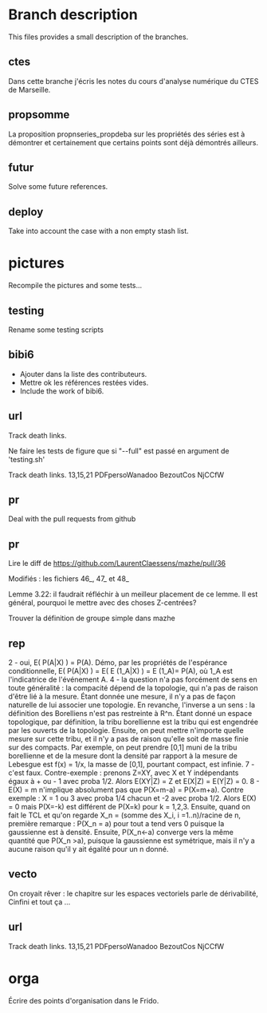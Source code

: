 # Branch description

This files provides a small description of the branches.

## ctes

Dans cette branche j'écris les notes du cours d'analyse numérique du CTES de Marseille.

## propsomme

La proposition propnseries_propdeba sur les propriétés des séries est à démontrer et certainement que certains points sont déjà démontrés ailleurs.

## futur

Solve some future references.

## deploy

Take into account the case with a non empty stash list.

# pictures

Recompile the pictures and some tests...

## testing

Rename some testing scripts

## bibi6

- Ajouter dans la liste des contributeurs.
- Mettre ok les références restées vides.
- Include the work of bibi6.


## url

Track death links.

Ne faire les tests de figure que si "--full" est passé en argument de 'testing.sh'

Track death links. 13,15,21
PDFpersoWanadoo
BezoutCos
NjCCfW



## pr

Deal with the pull requests from github


## pr

Lire le diff de  https://github.com/LaurentClaessens/mazhe/pull/36

Modifiés : les fichiers 46_, 47_ et 48_

Lemme 3.22: il faudrait réfléchir à un meilleur placement de ce lemme. Il est général, pourquoi le mettre avec des choses Z-centrées?

Trouver la définition de groupe simple dans mazhe

## rep

2 - oui, E( P(A|X) ) = P(A). Démo, par les propriétés de l'espérance conditionnelle, E( P(A|X) ) = E( E (1_A|X) ) = E (1_A)= P(A), où 1_A est l'indicatrice de l'événement A.
4 - la question n'a pas forcément de sens en toute généralité : la compacité dépend de la topologie, qui n'a pas de raison d'être lié à la mesure. Étant donnée une mesure, il n'y a pas de façon naturelle de lui associer une topologie. En revanche, l'inverse a un sens : la définition des Borelliens n'est pas restreinte à R^n. Étant donné un espace topologique, par définition, la tribu borellienne est la tribu qui est engendrée par les ouverts de la topologie. Ensuite, on peut mettre n'importe quelle mesure sur cette tribu, et il n'y a pas de raison qu'elle soit de masse finie sur des compacts. Par exemple, on peut prendre [0,1] muni de la tribu borellienne et de la mesure dont la densité par rapport à la mesure de Lebesgue est f(x) = 1/x, la masse de [0,1], pourtant compact, est infinie.
7 - c'est faux. Contre-exemple : prenons Z=XY, avec X et Y indépendants égaux à + ou - 1 avec proba 1/2. Alors E(XY|Z) = Z et E(X|Z) = E(Y|Z) = 0.
8 - E(X) = m n'implique absolument pas que P(X=m-a) = P(X=m+a). Contre exemple : X = 1 ou 3 avec proba 1/4 chacun et -2 avec proba 1/2. Alors E(X) = 0 mais P(X=-k) est différent de P(X=k) pour k = 1,2,3. Ensuite, quand on fait le TCL et qu'on regarde X_n = (somme des X_i, i =1..n)/racine de n, première remarque : P(X_n = a) pour tout a tend vers 0 puisque la gaussienne est à densité. Ensuite, P(X_n<-a) converge vers la même quantité que P(X_n >a), puisque la gaussienne est symétrique, mais il n'y a aucune raison qu'il y ait égalité pour un n donné.

## vecto

On croyait rêver : le chapitre sur les espaces vectoriels parle de dérivabilité, Cinfini et tout ça ...

## url
Track death links. 13,15,21
PDFpersoWanadoo
BezoutCos
NjCCfW

# orga

Écrire des points d'organisation dans le Frido.

